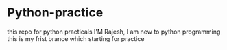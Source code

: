 # Python-practice
this repo for python practicals
I'M Rajesh, I am new to python programming 
this is my frist brance which starting for practice 

